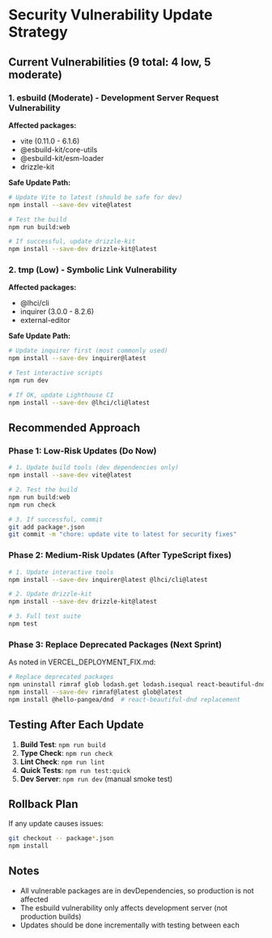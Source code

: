 # Security Vulnerability Update Strategy

## Current Vulnerabilities (9 total: 4 low, 5 moderate)

### 1. esbuild (Moderate) - Development Server Request Vulnerability
**Affected packages:**
- vite (0.11.0 - 6.1.6)
- @esbuild-kit/core-utils
- @esbuild-kit/esm-loader
- drizzle-kit

**Safe Update Path:**
```bash
# Update Vite to latest (should be safe for dev)
npm install --save-dev vite@latest

# Test the build
npm run build:web

# If successful, update drizzle-kit
npm install --save-dev drizzle-kit@latest
```

### 2. tmp (Low) - Symbolic Link Vulnerability
**Affected packages:**
- @lhci/cli
- inquirer (3.0.0 - 8.2.6)
- external-editor

**Safe Update Path:**
```bash
# Update inquirer first (most commonly used)
npm install --save-dev inquirer@latest

# Test interactive scripts
npm run dev

# If OK, update Lighthouse CI
npm install --save-dev @lhci/cli@latest
```

## Recommended Approach

### Phase 1: Low-Risk Updates (Do Now)
```bash
# 1. Update build tools (dev dependencies only)
npm install --save-dev vite@latest

# 2. Test the build
npm run build:web
npm run check

# 3. If successful, commit
git add package*.json
git commit -m "chore: update vite to latest for security fixes"
```

### Phase 2: Medium-Risk Updates (After TypeScript fixes)
```bash
# 1. Update interactive tools
npm install --save-dev inquirer@latest @lhci/cli@latest

# 2. Update drizzle-kit
npm install --save-dev drizzle-kit@latest

# 3. Full test suite
npm test
```

### Phase 3: Replace Deprecated Packages (Next Sprint)
As noted in VERCEL_DEPLOYMENT_FIX.md:

```bash
# Replace deprecated packages
npm uninstall rimraf glob lodash.get lodash.isequal react-beautiful-dnd
npm install --save-dev rimraf@latest glob@latest
npm install @hello-pangea/dnd  # react-beautiful-dnd replacement
```

## Testing After Each Update

1. **Build Test**: `npm run build`
2. **Type Check**: `npm run check`
3. **Lint Check**: `npm run lint`
4. **Quick Tests**: `npm run test:quick`
5. **Dev Server**: `npm run dev` (manual smoke test)

## Rollback Plan

If any update causes issues:
```bash
git checkout -- package*.json
npm install
```

## Notes

- All vulnerable packages are in devDependencies, so production is not affected
- The esbuild vulnerability only affects development server (not production builds)
- Updates should be done incrementally with testing between each